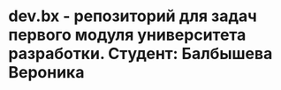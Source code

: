 # dev.bx - репозиторий для задач первого модуля университета разработки. Студент: Балбышева Вероника
